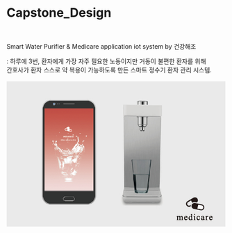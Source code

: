 # Capstone_Design
<br>

Smart Water Purifier & Medicare application iot system by 건강해조

: 하루에 3번, 환자에게 가장 자주 필요한 노동이지만 거동이 불편한 환자를 위해 <br>
간호사가 환자 스스로 약 복용이 가능하도록 만든 스마트 정수기 환자 관리 시스템.
<br>
<br>
![medicare_info](./image/medicare_info.jpg)
